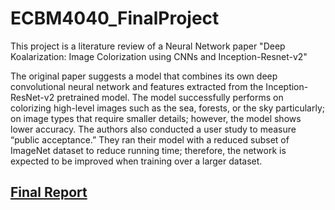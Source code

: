 # ECBM4040_FinalProject

This project is a literature review of a Neural Network paper "Deep Koalarization: Image Colorization using CNNs and Inception-Resnet-v2"

The original paper suggests a model that combines its own deep convolutional neural network and features extracted from the Inception-ResNet-v2 pretrained model. The model successfully performs on colorizing high-level images such as the sea, forests, or the sky particularly; on image types that require smaller details; however, the model shows lower accuracy. The authors also conducted a user study to measure “public acceptance.” They ran their model with a reduced subset of ImageNet dataset to reduce running time; therefore, the network is expected to be improved when training over a larger dataset.

## [Final Report](https://docs.google.com/viewer?url=https://yl4315.github.io/Image-Colorization-with-Neural-Network/ECBM%20Final%20Project.pdf&embedded=true)
